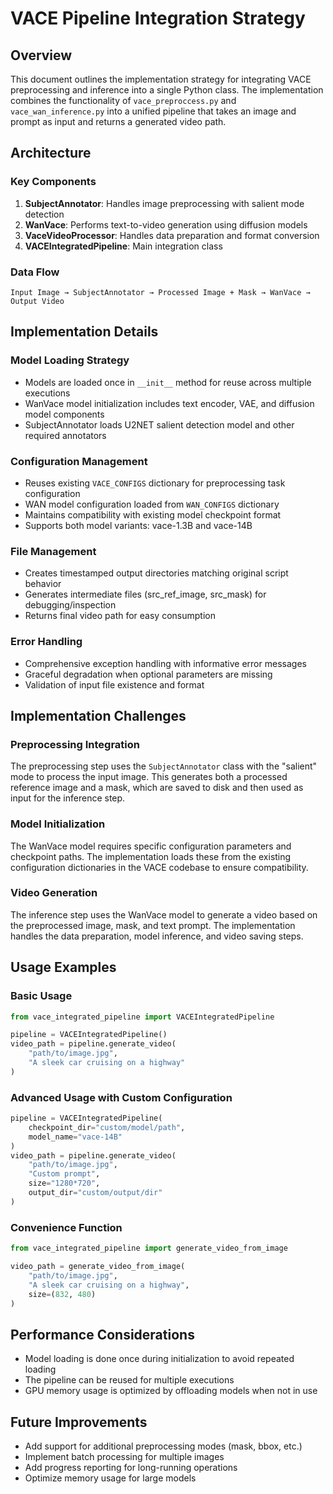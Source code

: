 # VACE Pipeline Integration Strategy

## Overview
This document outlines the implementation strategy for integrating VACE preprocessing and inference into a single Python class. The implementation combines the functionality of `vace_preproccess.py` and `vace_wan_inference.py` into a unified pipeline that takes an image and prompt as input and returns a generated video path.

## Architecture

### Key Components
1. **SubjectAnnotator**: Handles image preprocessing with salient mode detection
2. **WanVace**: Performs text-to-video generation using diffusion models  
3. **VaceVideoProcessor**: Handles data preparation and format conversion
4. **VACEIntegratedPipeline**: Main integration class

### Data Flow
```
Input Image → SubjectAnnotator → Processed Image + Mask → WanVace → Output Video
```

## Implementation Details

### Model Loading Strategy
- Models are loaded once in `__init__` method for reuse across multiple executions
- WanVace model initialization includes text encoder, VAE, and diffusion model components
- SubjectAnnotator loads U2NET salient detection model and other required annotators

### Configuration Management
- Reuses existing `VACE_CONFIGS` dictionary for preprocessing task configuration
- WAN model configuration loaded from `WAN_CONFIGS` dictionary
- Maintains compatibility with existing model checkpoint format
- Supports both model variants: vace-1.3B and vace-14B

### File Management
- Creates timestamped output directories matching original script behavior
- Generates intermediate files (src_ref_image, src_mask) for debugging/inspection
- Returns final video path for easy consumption

### Error Handling
- Comprehensive exception handling with informative error messages
- Graceful degradation when optional parameters are missing
- Validation of input file existence and format

## Implementation Challenges

### Preprocessing Integration
The preprocessing step uses the `SubjectAnnotator` class with the "salient" mode to process the input image. This generates both a processed reference image and a mask, which are saved to disk and then used as input for the inference step.

### Model Initialization
The WanVace model requires specific configuration parameters and checkpoint paths. The implementation loads these from the existing configuration dictionaries in the VACE codebase to ensure compatibility.

### Video Generation
The inference step uses the WanVace model to generate a video based on the preprocessed image, mask, and text prompt. The implementation handles the data preparation, model inference, and video saving steps.

## Usage Examples

### Basic Usage
```python
from vace_integrated_pipeline import VACEIntegratedPipeline

pipeline = VACEIntegratedPipeline()
video_path = pipeline.generate_video(
    "path/to/image.jpg", 
    "A sleek car cruising on a highway"
)
```

### Advanced Usage with Custom Configuration
```python
pipeline = VACEIntegratedPipeline(
    checkpoint_dir="custom/model/path",
    model_name="vace-14B"
)
video_path = pipeline.generate_video(
    "path/to/image.jpg",
    "Custom prompt", 
    size="1280*720",
    output_dir="custom/output/dir"
)
```

### Convenience Function
```python
from vace_integrated_pipeline import generate_video_from_image

video_path = generate_video_from_image(
    "path/to/image.jpg",
    "A sleek car cruising on a highway",
    size=(832, 480)
)
```

## Performance Considerations
- Model loading is done once during initialization to avoid repeated loading
- The pipeline can be reused for multiple executions
- GPU memory usage is optimized by offloading models when not in use

## Future Improvements
- Add support for additional preprocessing modes (mask, bbox, etc.)
- Implement batch processing for multiple images
- Add progress reporting for long-running operations
- Optimize memory usage for large models
